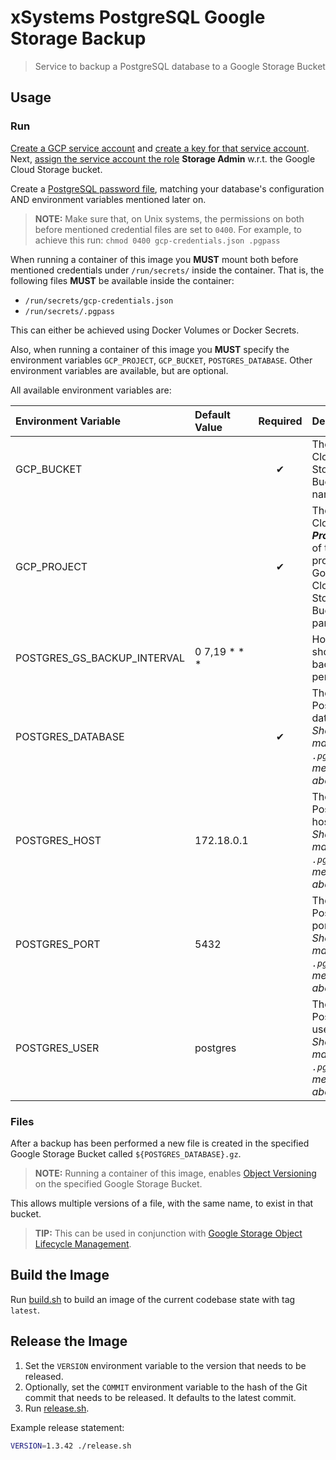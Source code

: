 # xSystems PostgreSQL Google Storage Backup

> Service to backup a PostgreSQL database to a Google Storage Bucket

## Usage

### Run

[Create a GCP service account][gcp-service-account-create] and [create a key for that service account][gcp-service-account-key].
Next, [assign the service account the role][gcp-bucket-level-policy-member] **Storage Admin** w.r.t. the Google Cloud Storage bucket. 

Create a [PostgreSQL password file][postgres-pgpass], matching your database's configuration AND environment variables mentioned later on.

> **NOTE:** Make sure that, on Unix systems, the permissions on both before mentioned credential files are set to `0400`. 
>           For example, to achieve this run: `chmod 0400 gcp-credentials.json .pgpass`

When running a container of this image you **MUST** mount both before mentioned credentials under `/run/secrets/` inside the container.
That is, the following files **MUST** be available inside the container:

  - `/run/secrets/gcp-credentials.json`
  - `/run/secrets/.pgpass`

This can either be achieved using Docker Volumes or Docker Secrets.

Also, when running a container of this image you **MUST** specify the environment variables `GCP_PROJECT`, `GCP_BUCKET`, `POSTGRES_DATABASE`.
Other environment variables are available, but are optional.

All available environment variables are:

| Environment Variable        | Default Value | Required  | Description                                                                                 |
| :-------------------------- | :------------ | :-------: | :------------------------------------------------------------------------------------------ |
| GCP_BUCKET                  |               |     ✔    | The Google Cloud Storage Bucket name                                                        |
| GCP_PROJECT                 |               |     ✔    | The Google Cloud _**Project ID**_ of the project the Google Cloud Storage Bucket is part of |
| POSTGRES_GS_BACKUP_INTERVAL | 0 7,19 * * *  |           | How often should the backup be performed                                                    |
| POSTGRES_DATABASE           |               |     ✔    | The PostgreSQL database. _Should match the `.pgpass` file mentioned above_                  |
| POSTGRES_HOST               | 172.18.0.1    |           | The PostgreSQL hostname. _Should match the `.pgpass` file mentioned above_                  |
| POSTGRES_PORT               | 5432          |           | The PostgreSQL port. _Should match the `.pgpass` file mentioned above_                      |
| POSTGRES_USER               | postgres      |           | The PostgreSQL username. _Should match the `.pgpass` file mentioned above_                  |

### Files

After a backup has been performed a new file is created in the specified Google Storage Bucket called `${POSTGRES_DATABASE}.gz`.

> **NOTE:** Running a container of this image, enables [Object Versioning][gcp-object-versioning] on the specified Google Storage Bucket.

This allows multiple versions of a file, with the same name, to exist in that bucket.

> **TIP:** This can be used in conjunction with [Google Storage Object Lifecycle Management][gcp-object-lifecycle-management].


## Build the Image

Run [build.sh](build.sh) to build an image of the current codebase state with tag `latest`.


## Release the Image

1. Set the `VERSION` environment variable to the version that needs to be released.
2. Optionally, set the `COMMIT` environment variable to the hash of the Git commit that needs to be released. It defaults to the latest commit.
3. Run [release.sh](release.sh).

Example release statement:

```sh
VERSION=1.3.42 ./release.sh
```


[gcp-service-account-create]: https://cloud.google.com/iam/docs/creating-managing-service-accounts#creating "Creating a GCP service account"
[gcp-service-account-key]: https://cloud.google.com/iam/docs/creating-managing-service-account-keys#creating_service_account_keys "Creating a GCP service account key"
[gcp-bucket-level-policy-member]: https://cloud.google.com/storage/docs/access-control/using-iam-permissions#bucket-add "Adding a member to a bucket-level policy"
[gcp-object-versioning]: https://cloud.google.com/storage/docs/object-versioning "Google Storage Object Versioning"
[gcp-object-lifecycle-management]: https://cloud.google.com/storage/docs/lifecycle "Google Storage Object Lifecycle Management"
[postgres-pgpass]: https://www.postgresql.org/docs/9.3/libpq-pgpass.html "The PostgreSQL password file .pgpass"
